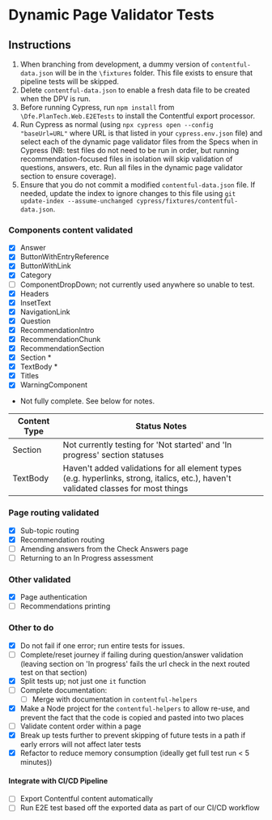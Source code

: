 # Dynamic Page Validator Tests

## Instructions

1. When branching from development, a dummy version of `contentful-data.json` will be in the `\fixtures` folder. This file exists to ensure that pipeline tests will be skipped. 
2. Delete `contentful-data.json` to enable a fresh data file to be created when the DPV is run.
3. Before running Cypress, run `npm install` from `\Dfe.PlanTech.Web.E2ETests` to install the Contentful export processor.
4. Run Cypress as normal (using `npx cypress open --config "baseUrl=URL"` where URL is that listed in your `cypress.env.json` file) and select each of the dynamic page validator files from the Specs when in Cypress (NB: test files do not need to be run in order, but running recommendation-focused files in isolation will skip validation of questions, answers, etc. Run all files in the dynamic page validator section to ensure coverage).
5. Ensure that you do not commit a modified `contentful-data.json` file. If needed, update the index to ignore changes to this file using `git update-index --assume-unchanged cypress/fixtures/contentful-data.json`.

### Components content validated

- [x] Answer
- [x] ButtonWithEntryReference
- [x] ButtonWithLink
- [x] Category
- [ ] ComponentDropDown; not currently used anywhere so unable to test.
- [x] Headers
- [x] InsetText
- [x] NavigationLink
- [x] Question
- [x] RecommendationIntro 
- [x] RecommendationChunk
- [x] RecommendationSection
- [x] Section *
- [x] TextBody *
- [x] Titles
- [x] WarningComponent

* Not fully complete. See below for notes.

| Content Type        | Status Notes                                                                                                                        |
| ------------------- | ----------------------------------------------------------------------------------------------------------------------------------- |
| Section             | Not currently testing for 'Not started' and 'In progress' section statuses                                                          |
| TextBody            | Haven't added validations for all element types (e.g. hyperlinks, strong, italics, etc.), haven't validated classes for most things |


### Page routing validated

- [x] Sub-topic routing
- [x] Recommendation routing
- [ ] Amending answers from the Check Answers page
- [ ] Returning to an In Progress assessment

### Other validated

- [x] Page authentication
- [ ] Recommendations printing

### Other to do

- [x] Do not fail if one error; run entire tests for issues.
- [ ] Complete/reset journey if failing during question/answer validation (leaving section on 'In progress' fails the url check in the next routed test on that section)
- [x] Split tests up; not just one `it` function
- [ ] Complete documentation:
   - [ ] Merge with documentation in `contentful-helpers`
- [x] Make a Node project for the `contentful-helpers` to allow re-use, and prevent the fact that the code is copied and pasted into two places
- [ ] Validate content order within a page
- [x] Break up tests further to prevent skipping of future tests in a path if early errors will not affect later tests
- [x] Refactor to reduce memory consumption (ideally get full test run < 5 minutes))

#### Integrate with CI/CD Pipeline

- [ ] Export Contentful content automatically
- [ ] Run E2E test based off the exported data as part of our CI/CD workflow
